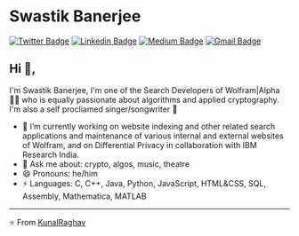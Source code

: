 # Swastik Banerjee
[![Twitter Badge](https://img.shields.io/badge/-@_justanotherlad-1ca0f1?style=flat-square&labelColor=1ca0f1&logo=twitter&logoColor=white&link=https://twitter.com/_justanotherlad)](https://twitter.com/_justanotherlad) [![Linkedin Badge](https://img.shields.io/badge/-justanotherlad-blue?style=flat-square&logo=Linkedin&logoColor=white&link=https://www.linkedin.com/in/justanotherlad/)](https://www.linkedin.com/in/justanotherlad/) [![Medium Badge](https://img.shields.io/badge/-@justanotherlad-03a57a?style=flat-square&labelColor=000000&logo=Medium&link=https://justanotherlad.medium.com/)](https://justanotherlad.medium.com/)
[![Gmail Badge](https://img.shields.io/badge/-swastikb@wolfram.com-c14438?style=flat-square&logo=Gmail&logoColor=white&link=mailto:swastikb@wolfram.com)](mailto:swastikb@wolfram.com)

## Hi 👋, 
I'm Swastik Banerjee, I'm one of the Search Developers of Wolfram|Alpha 👨‍💻 who is equally passionate about algorithms and applied cryptography. I'm also a self procliamed singer/songwriter 🎵 

- 🔭 I’m currently working on website indexing and other related search applications and maintenance of various internal and external websites of Wolfram, and on Differential Privacy in collaboration with IBM Research India.
- 💬 Ask me about: crypto, algos, music, theatre
- 😄 Pronouns: he/him
-  ⚡ Languages: C, C++, Java, Python, JavaScript, HTML&CSS, SQL, Assembly, Mathematica, MATLAB




---
⭐️ From [KunalRaghav](https://github.com/KunalRaghav)
